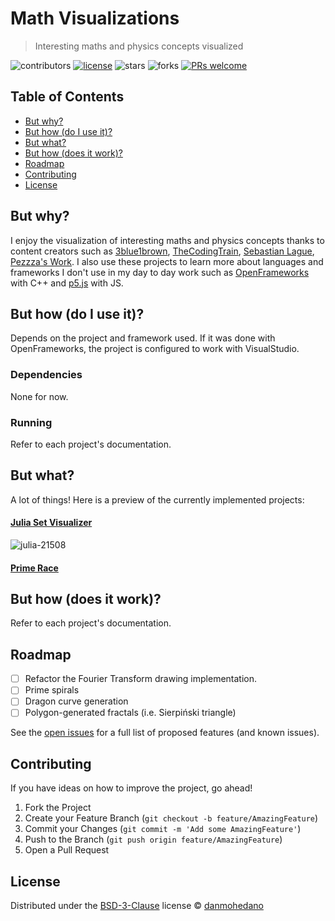 # Math Visualizations

> Interesting maths and physics concepts visualized


<!-- Project Shields -->
![contributors](https://img.shields.io/github/contributors/danmohedano/math-vis.svg?style=flat-square) [![license](https://img.shields.io/github/license/danmohedano/math-vis.svg?style=flat-square)](https://github.com/danmohedano/math-vis/blob/main/LICENSE) ![stars](https://img.shields.io/github/stars/danmohedano/math-vis.svg?style=flat-square) ![forks](https://img.shields.io/github/forks/danmohedano/math-vis.svg?style=flat-square) [![PRs welcome](https://img.shields.io/badge/PRs-welcome!-green.svg)](https://github.com/danmohedano/math-vis/issues)

<!-- TOC -->
## Table of Contents

- [But why?](#but-why)
- [But how (do I use it)?](#but-how-do-i-use-it)
- [But what?](#but-what)
- [But how (does it work)?](#but-how-does-it-work)
- [Roadmap](#roadmap)
- [Contributing](#contributing)
- [License](#license)

## But why?

I enjoy the visualization of interesting maths and physics concepts thanks to content creators such as [3blue1brown](https://www.youtube.com/@3blue1brown), [TheCodingTrain](https://www.youtube.com/@TheCodingTrain), [Sebastian Lague](https://www.youtube.com/@SebastianLague), [Pezzza's Work](https://www.youtube.com/@PezzzasWork). I also use these projects to learn more about languages and frameworks I don't use in my day to day work such as [OpenFrameworks](https://openframeworks.cc/) with C++ and [p5.js](https://p5js.org/) with JS. 

## But how (do I use it)?

Depends on the project and framework used. If it was done with OpenFrameworks, the project is configured to work with VisualStudio.

### Dependencies

None for now.

### Running

Refer to each project's documentation.

## But what?

A lot of things! Here is a preview of the currently implemented projects:

#### [Julia Set Visualizer](https://github.com/danmohedano/math-vis/tree/main/julia-set)

![julia-21508](https://user-images.githubusercontent.com/43313293/222983215-17007b1e-0da5-4ced-869d-e6970071b535.png)

#### [Prime Race](https://github.com/danmohedano/math-vis/tree/main/prime-race)


## But how (does it work)?

Refer to each project's documentation.

## Roadmap

- [ ] Refactor the Fourier Transform drawing implementation.
- [ ] Prime spirals
- [ ] Dragon curve generation
- [ ] Polygon-generated fractals (i.e. Sierpiński triangle)

See the [open issues](https://github.com/danmohedano/math-vis/issues) for a full list of proposed features (and known issues). 

## Contributing

If you have ideas on how to improve the project, go ahead!

1. Fork the Project
2. Create your Feature Branch (`git checkout -b feature/AmazingFeature`)
3. Commit your Changes (`git commit -m 'Add some AmazingFeature'`)
4. Push to the Branch (`git push origin feature/AmazingFeature`)
5. Open a Pull Request

## License

Distributed under the [BSD-3-Clause](https://github.com/danmohedano/math-vis/blob/main/LICENSE) license © [danmohedano](https://github.com/danmohedano)
